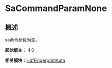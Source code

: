 # SaCommandParamNone


## 概述

sa命令参数为空。

**起始版本：** 4.0

**相关模块：**[HdfFingerprintAuth](_hdf_fingerprint_auth_v11.md)
